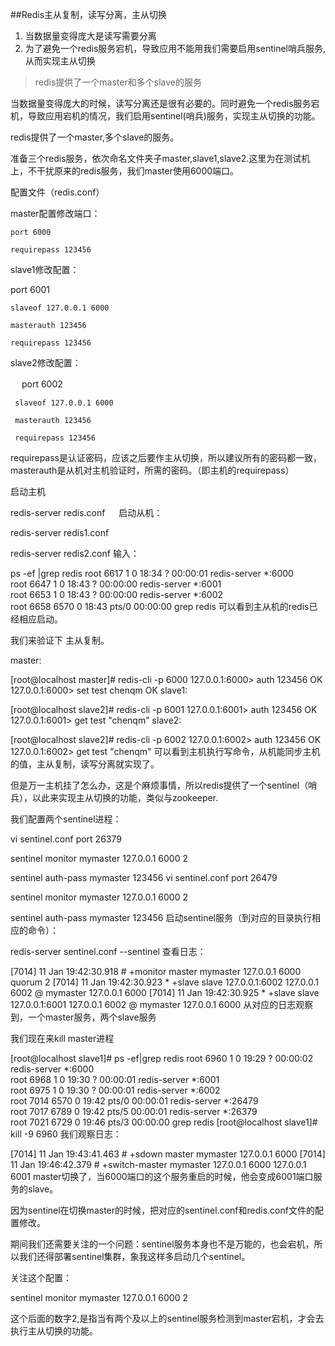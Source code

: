 ##Redis主从复制，读写分离，主从切换

1. 当数据量变得庞大是读写需要分离
2. 为了避免一个redis服务宕机，导致应用不能用我们需要启用sentinel哨兵服务,从而实现主从切换

>redis提供了一个master和多个slave的服务

当数据量变得庞大的时候，读写分离还是很有必要的。同时避免一个redis服务宕机，导致应用宕机的情况，我们启用sentinel(哨兵)服务，实现主从切换的功能。

redis提供了一个master,多个slave的服务。

准备三个redis服务，依次命名文件夹子master,slave1,slave2.这里为在测试机上，不干扰原来的redis服务，我们master使用6000端口。

配置文件（redis.conf）

master配置修改端口：

    port 6000

    requirepass 123456
slave1修改配置：

port 6001

    slaveof 127.0.0.1 6000

    masterauth 123456 

    requirepass 123456
slave2修改配置：

　    port 6002

     slaveof 127.0.0.1 6000

     masterauth 123456 

     requirepass 123456
requirepass是认证密码，应该之后要作主从切换，所以建议所有的密码都一致， masterauth是从机对主机验证时，所需的密码。（即主机的requirepass）

启动主机

redis-server redis.conf 　
启动从机：

   redis-server redis1.conf

   redis-server redis2.conf
输入：

ps -ef |grep redis
root      6617     1  0 18:34 ?        00:00:01 redis-server *:6000    
root      6647     1  0 18:43 ?        00:00:00 redis-server *:6001     
root      6653     1  0 18:43 ?        00:00:00 redis-server *:6002     
root      6658  6570  0 18:43 pts/0    00:00:00 grep redis
可以看到主从机的redis已经相应启动。

我们来验证下 主从复制。

master:

[root@localhost master]# redis-cli -p 6000
127.0.0.1:6000> auth 123456
OK
127.0.0.1:6000> set test chenqm
OK
slave1:

[root@localhost slave2]# redis-cli -p 6001
127.0.0.1:6001> auth 123456
OK
127.0.0.1:6001> get test
"chenqm"
slave2:

[root@localhost slave2]# redis-cli -p 6002
127.0.0.1:6002> auth 123456
OK
127.0.0.1:6002> get test
"chenqm"
可以看到主机执行写命令，从机能同步主机的值，主从复制，读写分离就实现了。

但是万一主机挂了怎么办，这是个麻烦事情，所以redis提供了一个sentinel（哨兵），以此来实现主从切换的功能，类似与zookeeper.

我们配置两个sentinel进程：

vi sentinel.conf 
port 26379


sentinel monitor mymaster 127.0.0.1 6000 2


sentinel auth-pass mymaster 123456
vi sentinel.conf
port 26479

sentinel monitor mymaster 127.0.0.1 6000 2

sentinel auth-pass mymaster 123456
启动sentinel服务（到对应的目录执行相应的命令）：

redis-server sentinel.conf --sentinel
查看日志：

[7014] 11 Jan 19:42:30.918 # +monitor master mymaster 127.0.0.1 6000 quorum 2
[7014] 11 Jan 19:42:30.923 * +slave slave 127.0.0.1:6002 127.0.0.1 6002 @ mymaster 127.0.0.1 6000
[7014] 11 Jan 19:42:30.925 * +slave slave 127.0.0.1:6001 127.0.0.1 6002 @ mymaster 127.0.0.1 6000
从对应的日志观察到，一个master服务，两个slave服务

我们现在来kill master进程

[root@localhost slave1]# ps -ef|grep redis
root      6960     1  0 19:29 ?        00:00:02 redis-server *:6000    
root      6968     1  0 19:30 ?        00:00:01 redis-server *:6001     
root      6975     1  0 19:30 ?        00:00:01 redis-server *:6002     
root      7014  6570  0 19:42 pts/0    00:00:01 redis-server *:26479                 
root      7017  6789  0 19:42 pts/5    00:00:01 redis-server *:26379                 
root      7021  6729  0 19:46 pts/3    00:00:00 grep redis
[root@localhost slave1]# kill -9 6960
我们观察日志：

[7014] 11 Jan 19:43:41.463 # +sdown master mymaster 127.0.0.1 6000
[7014] 11 Jan 19:46:42.379 # +switch-master mymaster 127.0.0.1 6000 127.0.0.1 6001
master切换了，当6000端口的这个服务重启的时候，他会变成6001端口服务的slave。

因为sentinel在切换master的时候，把对应的sentinel.conf和redis.conf文件的配置修改。

期间我们还需要关注的一个问题：sentinel服务本身也不是万能的，也会宕机，所以我们还得部署sentinel集群，象我这样多启动几个sentinel。

关注这个配置：

sentinel monitor mymaster 127.0.0.1 6000 2


这个后面的数字2,是指当有两个及以上的sentinel服务检测到master宕机，才会去执行主从切换的功能。